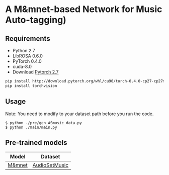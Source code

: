 # A M&mnet-based Network for Music Auto-tagging)

## Requirements
* Python 2.7
* LibROSA 0.6.0
* PyTorch 0.4.0
* cuda-8.0
* Download [Pytorch 2.7](https://pytorch.org)
```bash
pip install http://download.pytorch.org/whl/cu90/torch-0.4.0-cp27-cp27mu-linux_x86_64.whl
pip install torchvision
```


## Usage
Note: You need to modify to your dataset path before you run the code.

	$ python ./pre/gen_ASmusic_data.py
    $ python ./main/main.py

## Pre-trained models
Model |Dataset |
:----:|:--------:|
[M&mnet](https://drive.google.com/file/d/1hfNTgH4WM2qlgIKrqizxqWNp7UvWvFBs/view?usp=sharing)|[AudioSetMusic](https://research.google.com/audioset/ontology/music_1.html)

